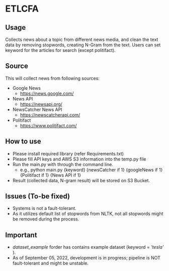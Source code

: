 # ETLCFA

## Usage
Collects news about a topic from different news media, and clean the text data by removing stopwords, creating N-Gram from the text.
Users can set keyword for the articles for search (except politifact).

## Source
This will collect news from following sources:
  - Google News
    - https://news.google.com/
  - News API
    - https://newsapi.org/
  - NewsCatcher News API
    - https://newscatcherapi.com/
  - Politifact
    - https://www.politifact.com/

## How to use
- Please install required library (refer Requirements.txt)
- Please fill API keys and AWS S3 information into the temp.py file
- Run the main.py with through the command line.
  - e.g., python main.py {keyword} {newsCatcher if 1} {googleNews if 1} {Politifact if 1} {News API if 1}
- Result (collected data, N-gram result) will be stored on S3 Bucket.

## Issues (To-be fixed)
- Systems is not a fault-tolerant.
- As it utilizes default list of stopwords from NLTK, not all stopwords might be removed during the process.

## Important
- <i> dataset_example </i> forder has contains example dataset (keyword = <i> 'tesla' </i>).
- As of September 05, 2022, development is in progress; pipeline is NOT fault-tolerant and might be unstable.
